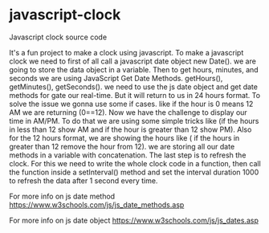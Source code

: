 # javascript-clock
Javascript clock source code


It's a fun project to make a clock using javascript. To make a javascript clock we need to first of all call a javascript date object new Date().
we are going to store the data object in a variable. Then to get hours, minutes, and seconds we are using JavaScript Get Date Methods. getHours(), getMinutes(), getSeconds().
we need to use the js date object and get date methods for gate our real-time. But it will return to us in 24 hours format. To solve the issue we gonna use some if cases.
like if the hour is 0 means 12 AM we are returning (0==12). Now we have the challenge to display our time in AM/PM. To do that we are using some simple tricks like (if the hours in less than 12 show AM and if the hour is greater than 12 show PM).
Also for the 12 hours format, we are showing the hours like ( if the hours in greater than 12 remove the hour from 12).
we are storing all our date methods in a variable with concatenation.
The last step is to refresh the clock. For this we need to write the whole clock code in a function, then call the function inside a setInterval() method and set the interval duration 1000 to refresh the data after 1 second every time.

For more info on js date method https://www.w3schools.com/js/js_date_methods.asp 

For more info on js date object https://www.w3schools.com/js/js_dates.asp
